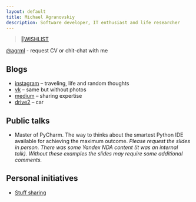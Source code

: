 ```yaml
---
layout: default
title: Michael Agranovskiy
description: Software developer, IT enthusiast and life researcher
---
```


> 🎁[WISHLIST](https://docs.google.com/document/d/1oV54zReFuRZZSFJDU9zOQFv8ZfgUL3KWEbWkDhHY-ew/edit?usp=sharing)

[@agrml](https://t.me/agrml) - request CV or chit-chat with me

## Blogs

* [instagram](http://instagram.com/agrml) – traveling, life and random thoughts
* [vk](https://vk.com/agrml) – same but without photos
* [medium](https://medium.com/@agrml) – sharing expertise
* [drive2](https://www.drive2.ru/r/skoda/yeti/566300716180703074/) – car

## Public talks

* Master of PyCharm. The way to thinks about the smartest Python IDE available for achieving the maximum outcome.
_Please request the slides in person. There was some Yandex NDA content (it was an internal talk). Without these examples the slides may require some additional comments._



## Personal initiatives
* [Stuff sharing](./stuff-sharing.html)
